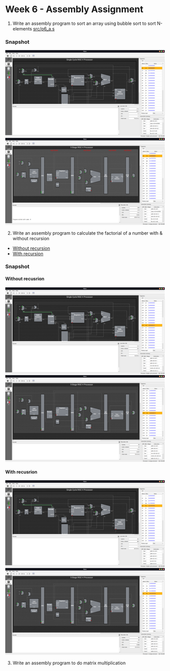 # Week 6 - Assembly Assignment

1. Write an assembly program to sort an array using bubble sort to sort N-elements
[src/p6_a.s](src/p6_a.s)

### Snapshot
![Screenshot of RIPES window](../assets/single/p6_a.png)
![Screenshot of RIPES window](../assets/5_stage/p6_a.png)

2. Write an assembly program to calculate the factorial of a number with & without recursion
- [Without recursion](src/p6_b_a.s)
- [With recursion](src/p6_b_b.s)

### Snapshot
#### Without recusrion
![Screenshot of RIPES window](../assets/single/p6_b_a.png)
![Screenshot of RIPES window](../assets/5_stage/p6_b_a.png)

#### With recusrion
![Screenshot of RIPES window](../assets/single/p6_b_b.png)
![Screenshot of RIPES window](../assets/5_stage/p6_b_b.png)

3. Write an assembly program to do matrix multiplication
